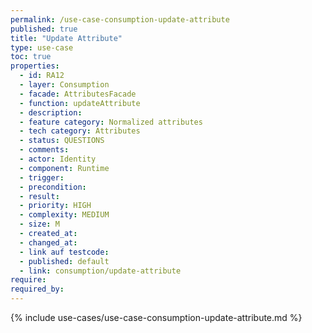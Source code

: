 ```yaml
---
permalink: /use-case-consumption-update-attribute
published: true
title: "Update Attribute"
type: use-case
toc: true
properties:
  - id: RA12
  - layer: Consumption
  - facade: AttributesFacade
  - function: updateAttribute
  - description:
  - feature category: Normalized attributes
  - tech category: Attributes
  - status: QUESTIONS
  - comments:
  - actor: Identity
  - component: Runtime
  - trigger:
  - precondition:
  - result:
  - priority: HIGH
  - complexity: MEDIUM
  - size: M
  - created_at:
  - changed_at:
  - link auf testcode:
  - published: default
  - link: consumption/update-attribute
require:
required_by:
---
```


{% include use-cases/use-case-consumption-update-attribute.md %}
